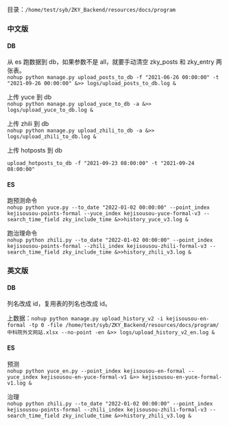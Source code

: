 
目录：`/home/test/syb/ZKY_Backend/resources/docs/program`  

### 中文版  

#### DB  

从 es 跑数据到 db，如果参数不是 all，就要手动清空 zky_posts 和 zky_entry 两张表。  
`nohup python manage.py upload_posts_to_db -f "2021-06-26 00:00:00" -t "2021-09-26 00:00:00" &>> logs/upload_posts_to_db.log &`  

上传 yuce 到 db  
`nohup python manage.py upload_yuce_to_db -a &>> logs/upload_yuce_to_db.log &`  

上传 zhili 到 db  
`nohup python manage.py upload_zhili_to_db -a &>> logs/upload_zhili_to_db.log &`  

上传 hotposts 到 db  

`upload_hotposts_to_db -f "2021-09-23 08:00:00" -t "2021-09-24 08:00:00"`  

#### ES  

跑预测命令  
`nohup python yuce.py --to_date "2022-01-02 00:00:00" --point_index kejisousou-points-formal --yuce_index kejisousou-yuce-formal-v3 --search_time_field zky_include_time &>>history_yuce_v3.log &`  

跑治理命令  
`nohup python zhili.py --to_date "2022-01-02 00:00:00" --point_index kejisousou-points-formal --zhili_index kejisousou-zhili-formal-v3 --search_time_field zky_include_time &>>history_zhili_v3.log &`  


### 英文版  

#### DB  

列名改成 id，复用表的列名也改成 id。  

上数据：`nohup python manage.py upload_history_v2 -i kejisousou-en-formal -tp 0 -file /home/test/syb/ZKY_Backend/resources/docs/program/中科院外文网站.xlsx --no-point -en &>> logs/upload_history_v2_en.log &`  


#### ES  

预测  
`nohup python yuce_en.py --point_index kejisousou-en-formal --yuce_index kejisousou-en-yuce-formal-v1 &>> kejisousou-en-yuce-formal-v1.log &`  

治理  
`nohup python zhili.py --to_date "2022-01-02 00:00:00" --point_index kejisousou-points-formal --zhili_index kejisousou-zhili-formal-v3 --search_time_field zky_include_time &>>history_zhili_v3.log &`  


